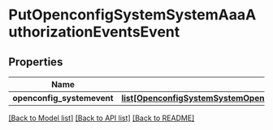 # PutOpenconfigSystemSystemAaaAuthorizationEventsEvent

## Properties
Name | Type | Description | Notes
------------ | ------------- | ------------- | -------------
**openconfig_systemevent** | [**list[OpenconfigSystemSystemOpenconfigsystemsystemAaaAuthorizationEventsEvent]**](OpenconfigSystemSystemOpenconfigsystemsystemAaaAuthorizationEventsEvent.md) |  | [optional] 

[[Back to Model list]](../README.md#documentation-for-models) [[Back to API list]](../README.md#documentation-for-api-endpoints) [[Back to README]](../README.md)


